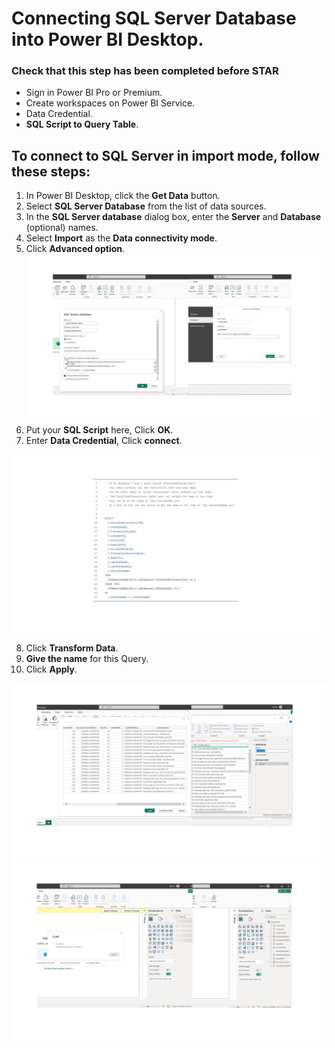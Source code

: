 Connecting SQL Server Database into Power BI Desktop.
============
### Check that this step has been completed before STAR
- Sign in Power BI Pro or Premium.
- Create workspaces on Power BI Service.
- Data Credential.
- **SQL Script to Query Table**.


## To connect to SQL Server in import mode, follow these steps:  
1. In Power BI Desktop, click the **Get Data** button.
2. Select **SQL Server Database** from the list of data sources.
3. In the **SQL Server database** dialog box, enter the **Server** and **Database** (optional) names.
4. Select **Import** as the **Data connectivity mode**.
5. Click **Advanced option**.
 ![0](/images/11-db-power-bi.png)
6. Put your **SQL Script** here, Click **OK**.  
7. Enter **Data Credential**, Click **connect**.

 ![0](/images/15-db-power-bi.png)

8. Click **Transform Data**.
9. **Give the name** for this Query.
10. Click **Apply**.

![0](/images/13-db-power-bi.png)
![0](/images/14-db-power-bi.png)

